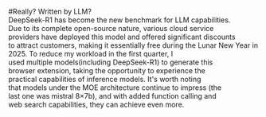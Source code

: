 #Really? Written by LLM?  
DeepSeek-R1 has become the new benchmark for LLM capabilities.  
Due to its complete open-source nature, various cloud service  
providers have deployed this model and offered significant discounts  
to attract customers, making it essentially free during the Lunar 
New Year in 2025. To reduce my workload in the first quarter, I  
used multiple models(including DeepSeek-R1) to generate this  
browser extension, taking the opportunity to experience the  
practical capabilities of inference models. It's worth noting  
that models under the MOE architecture continue to impress (the  
last one was mistral 8×7b), and with added function calling and  
web search capabilities, they can achieve even more. 
